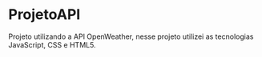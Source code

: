 # ProjetoAPI
Projeto utilizando a API OpenWeather, nesse projeto utilizei as tecnologias JavaScript, CSS e HTML5.
